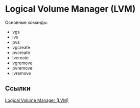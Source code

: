 # Logical Volume Manager (LVM)

Основные команды:
- vgs
- lvs
- pvs
- vgcreate
- pvcreate
- lvcreate
- vgremove
- pvremove
- lvremove


## Ссылки
[Logical Volume Manager (LVM)](https://help.ubuntu.ru/wiki/lvm)
